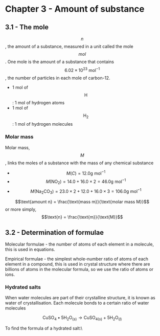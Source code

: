 # Chapter 3 - Amount of substance

## 3.1 - The mole

$$n$$, the amount of a substance, measured in a unit called the mole $$mol$$. One mole is the amount of a substance that contains $$6.02\times10^{23} \text{ mol}^{-1}$$, the number of particles in each mole of carbon-12.

* 1 mol of $$\text{H}$$: 1 mol of hydrogen atoms
* 1 mol of $$\text{H}_{2}$$: 1 mol of hydrogen molecules

### Molar mass

Molar mass, $$M$$, links the moles of a substance with the mass of any chemical substance

* $$M(C) = 12.0\text{g mol}^{-1}$$
* $$M(\text{NO}_2) = 14.0 + 16.0 \times 2 =  46.0\text{g mol}^{-1}$$
* $$M(\text{Na}_2\text{CO}_3) = 23.0 \times2+ 12.0 +  16.0\times3 = 106.0\text{g mol}^{-1}$$

$$\text{amount n} = \frac{\text{mass m}}{\text{molar mass M}}$$ or more simply, $$\text{n} = \frac{\text{m}}{\text{M}}$$

## 3.2 - Determination of formulae

Molecular formulae - the number of atoms of each element in a molecule, this is used in equations.

Empirical formulae - the simplest whole-number ratio of atoms of each element in a compound, this is used in crystal structure where there are billions of atoms in the molecular formula, so we use the ratio of atoms or ions.

### Hydrated salts

When water molecules are part of their crystalline structure, it is known as water of crystallisation. Each molecule bonds to a certain ratio of water molecules

$$\text{CuSO}_4 \bullet \text{5H}_2\text{O}_{(s)} \rightarrow \text{CuSO}_{4(s)} + \text{5H}_2\text{O}_{(l)}$$

To find the formula of a hydrated salt:\
